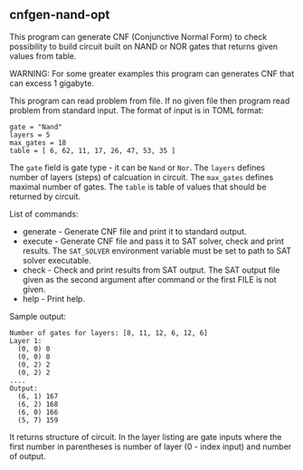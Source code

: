 ## cnfgen-nand-opt

This program can generate CNF (Conjunctive Normal Form) to check possibility to build
circuit built on NAND or NOR gates that returns given values from table.

WARNING: For some greater examples this program can generates CNF that can excess
1 gigabyte.

This program can read problem from file. If no given file then program read problem
from standard input. The format of input is in TOML format:

```
gate = "Nand"
layers = 5
max_gates = 18
table = [ 6, 62, 11, 17, 26, 47, 53, 35 ]
```

The `gate` field is gate type - it can be `Nand` or `Nor`. The `layers` defines number
of layers (steps) of calcuation in circuit. The `max_gates` defines maximal number of
gates. The `table` is table of values that should be returned by circuit.

List of commands:

* generate - Generate CNF file and print it to standard output.
* execute - Generate CNF file and pass it to SAT solver, check and print results. The `SAT_SOLVER` environment variable must be set to path to SAT solver executable.
* check - Check and print results from SAT output. The SAT output file given as the second argument after command or the first FILE is not given.
* help - Print help.

Sample output:

```
Number of gates for layers: [8, 11, 12, 6, 12, 6]
Layer 1:
  (0, 0) 0
  (0, 0) 0
  (0, 2) 2
  (0, 2) 2
....
Output:
  (6, 1) 167
  (6, 2) 168
  (6, 0) 166
  (5, 7) 159
```

It returns structure of circuit. In the layer listing are gate inputs where the first number
in parentheses is number of layer (0 - index input) and number of output.
